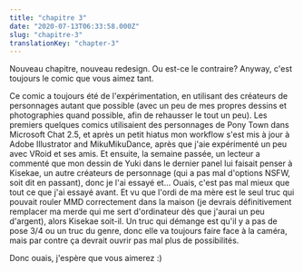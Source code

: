 ```yaml
---
title: "chapitre 3"
date: "2020-07-13T06:33:58.000Z"
slug: "chapitre-3"
translationKey: "chapter-3"
---
```


Nouveau chapitre, nouveau redesign. Ou est-ce le contraire? Anyway, c'est toujours le comic que vous aimez tant.

Ce comic a toujours été de l'expérimentation, en utilisant des créateurs de personnages autant que possible (avec un peu de mes propres dessins et photographies quand possible, afin de rehausser le tout un peu). Les premiers quelques comics utilisaient des personnages de Pony Town dans Microsoft Chat 2.5, et après un petit hiatus mon workflow s'est mis à jour à Adobe Illustrator and MikuMikuDance, après que j'aie expérimenté un peu avec VRoid et ses amis. Et ensuite, la semaine passée, un lecteur a commenté que mon dessin de Yuki dans le dernier panel lui faisait penser à Kisekae, un autre créateurs de personnage (qui a pas mal d'options NSFW, soit dit en passant), donc je l'ai essayé et… Ouais, c'est pas mal mieux que tout ce que j'ai essayé avant. Et vu que l'ordi de ma mère est le seul truc qui pouvait rouler MMD correctement dans la maison (je devrais définitivement remplacer ma merde qui me sert d'ordinateur dès que j'aurai un peu d'argent), alors Kisekae soit-il. Un truc qui démange est qu'il y a pas de pose 3/4 ou un truc du genre, donc elle va toujours faire face à la caméra, mais par contre ça devrait ouvrir pas mal plus de possibilités.

Donc ouais, j'espère que vous aimerez :)
